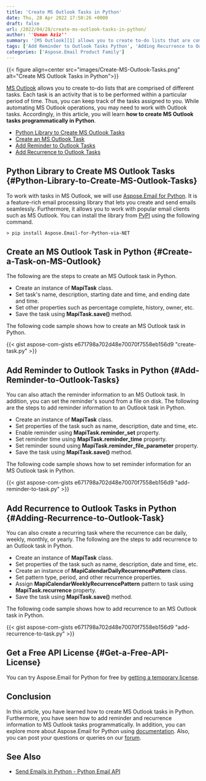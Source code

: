 ```yaml
---
title: 'Create MS Outlook Tasks in Python'
date: Thu, 28 Apr 2022 17:50:26 +0000
draft: false
url: /2022/04/28/create-ms-outlook-tasks-in-python/
author: ''Usman Aziz''
summary: '[MS Outlook][1] allows you to create to-do lists that are comprised of different tasks. Each task is an activity that is to be performed within a particular period of time. Thus, you can keep track of the tasks assigned to you. While automating MS Outlook operations, you may need to work with Outlook tasks. Accordingly, in this article, you will learn **how to create MS Outlook tasks programmatically in Python**.'
tags: ['Add Reminder to Outlook Tasks Python', 'Adding Recurrence to Outlook Task in Python', 'Create a Task on MS Outlook in Python', 'Python Library to Create MS Outlook Tasks', 'python email library']
categories: ['Aspose.Email Product Family']
---
```




{{< figure align=center src="images/Create-MS-Outlook-Tasks.png" alt="Create MS Outlook Tasks in Python">}}


[MS Outlook][2] allows you to create to-do lists that are comprised of different tasks. Each task is an activity that is to be performed within a particular period of time. Thus, you can keep track of the tasks assigned to you. While automating MS Outlook operations, you may need to work with Outlook tasks. Accordingly, in this article, you will learn **how to create MS Outlook tasks programmatically in Python**.

*   [Python Library to Create MS Outlook Tasks][3]
*   [Create an MS Outlook Task][4]
*   [Add Reminder to Outlook Tasks][5]
*   [Add Recurrence to Outlook Tasks][6]

## Python Library to Create MS Outlook Tasks {#Python-Library-to-Create-MS-Outlook-Tasks}

To work with tasks in MS Outlook, we will use [Aspose.Email for Python][7]. It is a feature-rich email processing library that lets you create and send emails seamlessly. Furthermore, it allows you to work with popular email clients such as MS Outlook. You can install the library from [PyPI][8] using the following command.

```
> pip install Aspose.Email-for-Python-via-NET
```

## Create an MS Outlook Task in Python {#Create-a-Task-on-MS-Outlook}

The following are the steps to create an MS Outlook task in Python.

*   Create an instance of **MapiTask** class.
*   Set task's name, description, starting date and time, and ending date and time.
*   Set other properties such as percentage complete, history, owner, etc.
*   Save the task using **MapiTask.save()** method.

The following code sample shows how to create an MS Outlook task in Python.

{{< gist aspose-com-gists e671798a702d48e70070f7558eb156d9 "create-task.py" >}}

## Add Reminder to Outlook Tasks in Python {#Add-Reminder-to-Outlook-Tasks}

You can also attach the reminder information to an MS Outlook task. In addition, you can set the reminder's sound from a file on disk. The following are the steps to add reminder information to an Outlook task in Python.

*   Create an instance of **MapiTask** class.
*   Set properties of the task such as name, description, date and time, etc.
*   Enable reminder using **MapiTask.reminder\_set** property.
*   Set reminder time using **MapiTask.reminder\_time** property.
*   Set reminder sound using **MapiTask.reminder\_file\_parameter** property.
*   Save the task using **MapiTask.save()** method.

The following code sample shows how to set reminder information for an MS Outlook task in Python.

{{< gist aspose-com-gists e671798a702d48e70070f7558eb156d9 "add-reminder-to-task.py" >}}

## Add Recurrence to Outlook Tasks in Python {#Adding-Recurrence-to-Outlook-Task}

You can also create a recurring task where the recurrence can be daily, weekly, monthly, or yearly. The following are the steps to add recurrence to an Outlook task in Python.

*   Create an instance of **MapiTask** class.
*   Set properties of the task such as name, description, date and time, etc.
*   Create an instance of **MapiCalendarDailyRecurrencePattern** class.
*   Set pattern type, period, and other recurrence properties.
*   Assign **MapiCalendarWeeklyRecurrencePattern** pattern to task using **MapiTask.recurrence** property.
*   Save the task using **MapiTask.save()** method.

The following code sample shows how to add recurrence to an MS Outlook task in Python.

{{< gist aspose-com-gists e671798a702d48e70070f7558eb156d9 "add-recurrence-to-task.py" >}}

## Get a Free API License {#Get-a-Free-API-License}

You can try Aspose.Email for Python for free by [getting a temporary license][9].

## Conclusion

In this article, you have learned how to create MS Outlook tasks in Python. Furthermore, you have seen how to add reminder and recurrence information to MS Outlook tasks programmatically. In addition, you can explore more about Aspose.Email for Python using [documentation][10]. Also, you can post your questions or queries on our [forum][11].

## See Also

*   [Send Emails in Python - Python Email API][12]




[1]: https://en.wikipedia.org/wiki/Microsoft_Outlook
[2]: https://en.wikipedia.org/wiki/Microsoft_Outlook
[3]: #Python-Library-to-Create-MS-Outlook-Tasks
[4]: #Create-a-Task-on-MS-Outlook
[5]: #Add-Reminder-to-Outlook-Tasks
[6]: #Adding-Recurrence-to-Outlook-Task
[7]: https://products.aspose.com/email/python-net
[8]: https://pypi.org/project/Aspose.Email-for-Python-via-NET/
[9]: https://purchase.aspose.com/temporary-license
[10]: https://docs.aspose.com/email/python-net/
[11]: https://forum.aspose.com/
[12]: https://blog.aspose.com/2021/05/21/send-emails-in-python/




